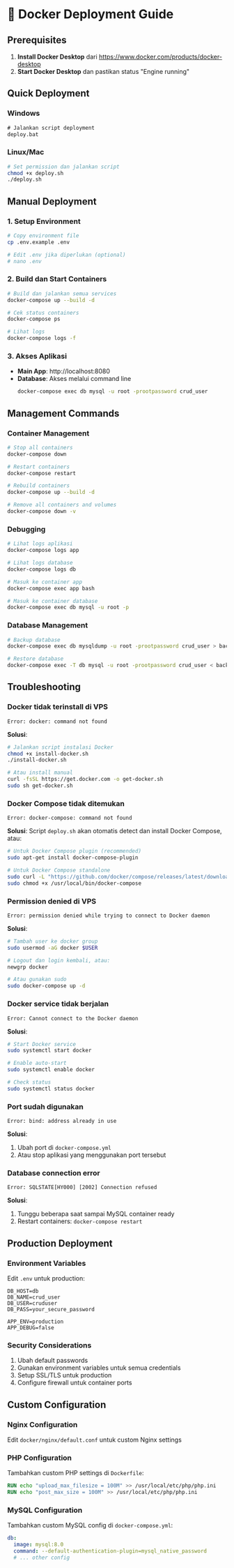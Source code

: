 # 🐳 Docker Deployment Guide

## Prerequisites
1. **Install Docker Desktop** dari https://www.docker.com/products/docker-desktop
2. **Start Docker Desktop** dan pastikan status "Engine running"

## Quick Deployment

### Windows
```cmd
# Jalankan script deployment
deploy.bat
```

### Linux/Mac
```bash
# Set permission dan jalankan script
chmod +x deploy.sh
./deploy.sh
```

## Manual Deployment

### 1. Setup Environment
```bash
# Copy environment file
cp .env.example .env

# Edit .env jika diperlukan (optional)
# nano .env
```

### 2. Build dan Start Containers
```bash
# Build dan jalankan semua services
docker-compose up --build -d

# Cek status containers
docker-compose ps

# Lihat logs
docker-compose logs -f
```

### 3. Akses Aplikasi
- **Main App**: http://localhost:8080
- **Database**: Akses melalui command line
  ```bash
  docker-compose exec db mysql -u root -prootpassword crud_user
  ```

## Management Commands

### Container Management
```bash
# Stop all containers
docker-compose down

# Restart containers
docker-compose restart

# Rebuild containers
docker-compose up --build -d

# Remove all containers and volumes
docker-compose down -v
```

### Debugging
```bash
# Lihat logs aplikasi
docker-compose logs app

# Lihat logs database
docker-compose logs db

# Masuk ke container app
docker-compose exec app bash

# Masuk ke container database
docker-compose exec db mysql -u root -p
```

### Database Management
```bash
# Backup database
docker-compose exec db mysqldump -u root -prootpassword crud_user > backup.sql

# Restore database
docker-compose exec -T db mysql -u root -prootpassword crud_user < backup.sql
```

## Troubleshooting

### Docker tidak terinstall di VPS
```
Error: docker: command not found
```
**Solusi**: 
```bash
# Jalankan script instalasi Docker
chmod +x install-docker.sh
./install-docker.sh

# Atau install manual
curl -fsSL https://get.docker.com -o get-docker.sh
sudo sh get-docker.sh
```

### Docker Compose tidak ditemukan
```
Error: docker-compose: command not found
```
**Solusi**: Script `deploy.sh` akan otomatis detect dan install Docker Compose, atau:
```bash
# Untuk Docker Compose plugin (recommended)
sudo apt-get install docker-compose-plugin

# Untuk Docker Compose standalone
sudo curl -L "https://github.com/docker/compose/releases/latest/download/docker-compose-$(uname -s)-$(uname -m)" -o /usr/local/bin/docker-compose
sudo chmod +x /usr/local/bin/docker-compose
```

### Permission denied di VPS
```
Error: permission denied while trying to connect to Docker daemon
```
**Solusi**:
```bash
# Tambah user ke docker group
sudo usermod -aG docker $USER

# Logout dan login kembali, atau:
newgrp docker

# Atau gunakan sudo
sudo docker-compose up -d
```

### Docker service tidak berjalan
```
Error: Cannot connect to the Docker daemon
```
**Solusi**:
```bash
# Start Docker service
sudo systemctl start docker

# Enable auto-start
sudo systemctl enable docker

# Check status
sudo systemctl status docker
```

### Port sudah digunakan
```
Error: bind: address already in use
```
**Solusi**: 
1. Ubah port di `docker-compose.yml`
2. Atau stop aplikasi yang menggunakan port tersebut

### Database connection error
```
Error: SQLSTATE[HY000] [2002] Connection refused
```
**Solusi**:
1. Tunggu beberapa saat sampai MySQL container ready
2. Restart containers: `docker-compose restart`

## Production Deployment

### Environment Variables
Edit `.env` untuk production:
```env
DB_HOST=db
DB_NAME=crud_user
DB_USER=cruduser
DB_PASS=your_secure_password

APP_ENV=production
APP_DEBUG=false
```

### Security Considerations
1. Ubah default passwords
2. Gunakan environment variables untuk semua credentials
3. Setup SSL/TLS untuk production
4. Configure firewall untuk container ports

## Custom Configuration

### Nginx Configuration
Edit `docker/nginx/default.conf` untuk custom Nginx settings

### PHP Configuration
Tambahkan custom PHP settings di `Dockerfile`:
```dockerfile
RUN echo "upload_max_filesize = 100M" >> /usr/local/etc/php/php.ini
RUN echo "post_max_size = 100M" >> /usr/local/etc/php/php.ini
```

### MySQL Configuration
Tambahkan custom MySQL config di `docker-compose.yml`:
```yaml
db:
  image: mysql:8.0
  command: --default-authentication-plugin=mysql_native_password
  # ... other config
```
